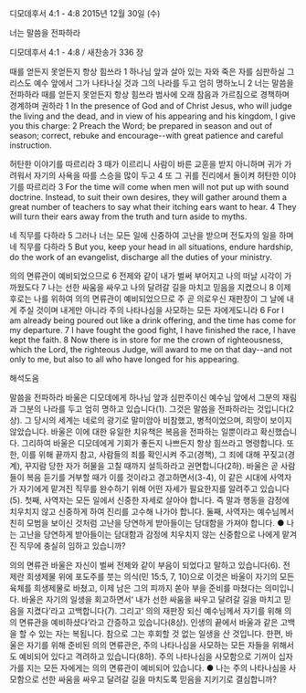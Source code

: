 디모데후서 4:1 - 4:8 
2015년 12월 30일 (수)

너는 말씀을 전파하라



디모데후서 4:1 - 4:8 / 새찬송가 336 장


때를 얻든지 못얻든지 항상 힘쓰라
1 하나님 앞과 살아 있는 자와 죽은 자를 심판하실 그리스도 예수 앞에서 그가 나타나실 것과 그의 나라를 두고 엄히 명하노니 2 너는 말씀을 전파하라 때를 얻든지 못얻든지 항상 힘쓰라 범사에 오래 참음과 가르침으로 경책하며 경계하며 권하라 
1 In the presence of God and of Christ Jesus, who will judge the living and the dead, and in view of his appearing and his kingdom, I give you this charge: 2 Preach the Word; be prepared in season and out of season; correct, rebuke and encourage--with great patience and careful instruction.

허탄한 이야기를 따르리라
3 때가 이르리니 사람이 바른 교훈을 받지 아니하며 귀가 가려워서 자기의 사욕을 따를 스승을 많이 두고 4 또 그 귀를 진리에서 돌이켜 허탄한 이야기를 따르리라 
3 For the time will come when men will not put up with sound doctrine. Instead, to suit their own desires, they will gather around them a great number of teachers to say what their itching ears want to hear. 4 They will turn their ears away from the truth and turn aside to myths. 

네 직무를 다하라 
5 그러나 너는 모든 일에 신중하여 고난을 받으며 전도자의 일을 하며 네 직무를 다하라 
5 But you, keep your head in all situations, endure hardship, do the work of an evangelist, discharge all the duties of your ministry. 

의의 면류관이 예비되었으므로
6 전제와 같이 내가 벌써 부어지고 나의 떠날 시각이 가까웠도다 7 나는 선한 싸움을 싸우고 나의 달려갈 길을 마치고 믿음을 지켰으니 8 이제 후로는 나를 위하여 의의 면류관이 예비되었으므로 주 곧 의로우신 재판장이 그 날에 내게 주실 것이며 내게만 아니라 주의 나타나심을 사모하는 모든 자에게도니라
6 For I am already being poured out like a drink offering, and the time has come for my departure. 7 I have fought the good fight, I have finished the race, I have kept the faith. 8 Now there is in store for me the crown of righteousness, which the Lord, the righteous Judge, will award to me on that day--and not only to me, but also to all who have longed for his appearing.

해석도움





말씀을 전파하라 
바울은 디모데에게 하나님 앞과 심판주이신 예수님 앞에서 그분의 재림과 그분의 나라를 두고 엄히 명하고 있습니다(1). 그것은 말씀을 전파하라는 것입니다(2상). 그 당시의 세계는 네로의 광기로 말미암아 비참했고, 병적이었으며, 희망이 보이지 않았습니다. 바울은 이에 대한 유일한 치유책은 복음을 전파하는 일뿐이라고 확신했습니다. 그리하여 바울은 디모데에게 기회가 좋든지 나쁘든지 항상 힘쓰라고 명령합니다. 또한, 이를 위해 끝까지 참고, 사람들의 죄를 확인시켜 주고(경책), 그 죄에 대해 꾸짖고(경계), 꾸지람 당한 자가 허물을 고칠 때까지 설득하라고 권면합니다(2하). 바울은 곧 사람들이 복음 듣기를 거부할 때가 이를 것이라고 경고하면서(3-4), 이 같은 시대에 사역자가 자기에게 맡겨진 직무를 완수하기 위해 어떤 자세가 필요한지를 알려주고 있습니다(5). 첫째, 사역자는 모든 일에서 신중한 자세로 살아야 합니다. 즉 말과 행동을 감정에 치우치지 않고 신중하게 하여 진리를 고수해 나가야 합니다. 둘째, 사역자는 예수님께서 친히 모범을 보이신 것처럼 고난을 당연하게 받아들이는 담대함을 가져야 합니다.
● 나는 고난을 당연하게 받아들이는 담대함과 감정에 치우치지 않는 신중함으로 나에게 맡겨진 직무에 충실히 임하고 있습니까?

의의 면류관 
바울은 자신이 벌써 전제와 같이 부음이 되었다고 말하고 있습니다(6). 전제란 희생제물 위에 포도주를 붓는 의식(민 15:5, 7, 10)으로 이것은 바울이 자기의 모든 육체를 희생제물로 바쳤고, 이제 남은 그의 피까지 쏟아 부을 준비를 마쳤다는 의미입니다. 바울은 자기의 일생을 회고하면서‘ 내가 선한 싸움을 싸우고 달려갈 길을 마치고 믿음을 지켰다’라고 고백합니다(7). 그리고‘ 의의 재판장 되신 예수님께서 자기를 위해 의의 면류관을 예비하셨다’라고 간증하고 있습니다(8상). 인생의 끝에서 바울과 같은 고백을 할 수 있는 자는 복됩니다. 참으로 그는 후회할 것 없는 일생을 산 것입니다. 한편, 바울은 자기를 위해 준비된 의의 면류관은, 주의 나타나심을 사모하는 모든 자들을 위해서도 예비되어 있다고 격려하고 있습니다(8하). 주의 나타나심을 사모함으로 기꺼이 십자가를 지는 모든 자에게는 의의 면류관이 예비되어 있습니다.
● 나는 주의 나타나심을 사모함으로 선한 싸움을 싸우고 달려갈 길을 마치도록 믿음을 지키기로 결심합니까?